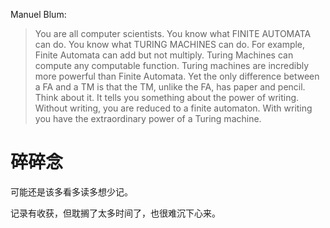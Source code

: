 Manuel Blum:

> You are all computer scientists.
> You know what FINITE AUTOMATA can do.
> You know what TURING MACHINES can do.
> For example, Finite Automata can add but not multiply.
> Turing Machines can compute any computable function.
> Turing machines are incredibly more powerful than Finite Automata.
> Yet the only difference between a FA and a TM is that
> the TM, unlike the FA, has paper and pencil.
> Think about it.
> It tells you something about the power of writing.
> Without writing, you are reduced to a finite automaton.
> With writing you have the extraordinary power of a Turing machine.

# 碎碎念

可能还是该多看多读多想少记。

记录有收获，但耽搁了太多时间了，也很难沉下心来。

